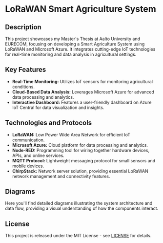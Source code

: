 # LoRaWAN Smart Agriculture System

## Description
This project showcases my Master's Thesis at Aalto University and EURECOM, focusing on developing a Smart Agriculture System using LoRaWAN and Microsoft Azure. It integrates cutting-edge IoT technologies for real-time monitoring and data analysis in agricultural settings.

## Key Features
- **Real-Time Monitoring:** Utilizes IoT sensors for monitoring agricultural conditions.
- **Cloud-Based Data Analysis:** Leverages Microsoft Azure for advanced data processing and analytics.
- **Interactive Dashboard:** Features a user-friendly dashboard on Azure IoT Central for data visualization and insights.

## Technologies and Protocols
- **LoRaWAN:** Low Power Wide Area Network for efficient IoT communication.
- **Microsoft Azure:** Cloud platform for data processing and analytics.
- **Node-RED:** Programming tool for wiring together hardware devices, APIs, and online services.
- **MQTT Protocol:** Lightweight messaging protocol for small sensors and mobile devices.
- **ChirpStack:** Network server solution, providing essential LoRaWAN network management and connectivity features.

## Diagrams
Here you'll find detailed diagrams illustrating the system architecture and data flow, providing a visual understanding of how the components interact.

## License
This project is released under the MIT License - see [LICENSE](LICENSE) for details.
